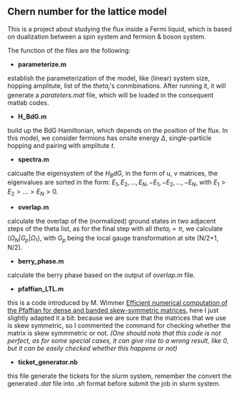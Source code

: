 ## Chern number for the lattice model
This is a project about studying the flux inside a Fermi liquid, which is based on dualization between a spin system and fermion & boson system.


The function of the files are the following:

- **parameterize.m**

establish the parameterization of the model, like (linear) system size, hopping amplitute, list of the $theta_i$'s conmbinations. After running it, it will
generate a *parateters.mat* file, which will be loaded in the consequent matlab codes.

- **H_BdG.m**

build up the BdG Hamiltonian, which depends on the position of the flux. In this model, we consider fermions has onsite energy $\Delta$, single-particle
hopping and pairing with amplitute $t$.

- **spectra.m**

calcualte the eigensystem of the $H_BdG$, in the form of u, v matrices, the eigenvalues are sorted in the form: ${E_1, E_2, ..., E_N, -E_1, -E_2, ..., -E_N}$,
with $E_1 > E_2 > ... > E_N >0$.

- **overlap.m**

calculate the overlap of the (normalized) ground states in two adjacent steps of the theta list, as for the final step with all $theta_i = \pi$, we calculate
$\langle \Omega_N| G_p | \Omega_1 \rangle$, with $G_p$ being the local gauge transformation at site (N/2+1, N/2).

- **berry_phase.m**

calculate the berry phase based on the output of *overlap.m* file.

- **pfaffian_LTL.m**

this is a code introduced by M. Wimmer [Efficient numerical computation of the Pfaffian for dense and banded skew-symmetric matrices](https://arxiv.org/abs/1102.3440), here I just slightly adapted it a bit: because we are sure that the matrices that we use is skew symmetric, so I commented
the command for checking whether the matrix is skew symmmetric or not.
*(One should note that this code is not perfect, as for some special cases, it can give rise to a wrong result, like 0, but it can be easily checked whether this happens or not)*

- **ticket_generator.nb**

this file generate the tickets for the slurm system, remember the convert the generated *.dat* file into *.sh* format before submit the job in slurm system.


